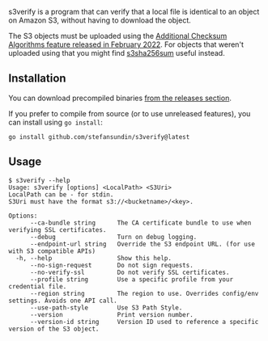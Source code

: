 s3verify is a program that can verify that a local file is identical to an object on Amazon S3, without having to download the object.

The S3 objects must be uploaded using the [Additional Checksum Algorithms feature released in February 2022](https://aws.amazon.com/blogs/aws/new-additional-checksum-algorithms-for-amazon-s3/). For objects that weren't uploaded using that you might find [s3sha256sum](https://github.com/stefansundin/s3sha256sum) useful instead.

## Installation

You can download precompiled binaries [from the releases section](https://github.com/stefansundin/s3verify/releases/latest).

If you prefer to compile from source (or to use unreleased features), you can install using `go install`:

```
go install github.com/stefansundin/s3verify@latest
```

## Usage

```
$ s3verify --help
Usage: s3verify [options] <LocalPath> <S3Uri>
LocalPath can be - for stdin.
S3Uri must have the format s3://<bucketname>/<key>.

Options:
      --ca-bundle string      The CA certificate bundle to use when verifying SSL certificates.
      --debug                 Turn on debug logging.
      --endpoint-url string   Override the S3 endpoint URL. (for use with S3 compatible APIs)
  -h, --help                  Show this help.
      --no-sign-request       Do not sign requests.
      --no-verify-ssl         Do not verify SSL certificates.
      --profile string        Use a specific profile from your credential file.
      --region string         The region to use. Overrides config/env settings. Avoids one API call.
      --use-path-style        Use S3 Path Style.
      --version               Print version number.
      --version-id string     Version ID used to reference a specific version of the S3 object.
```
